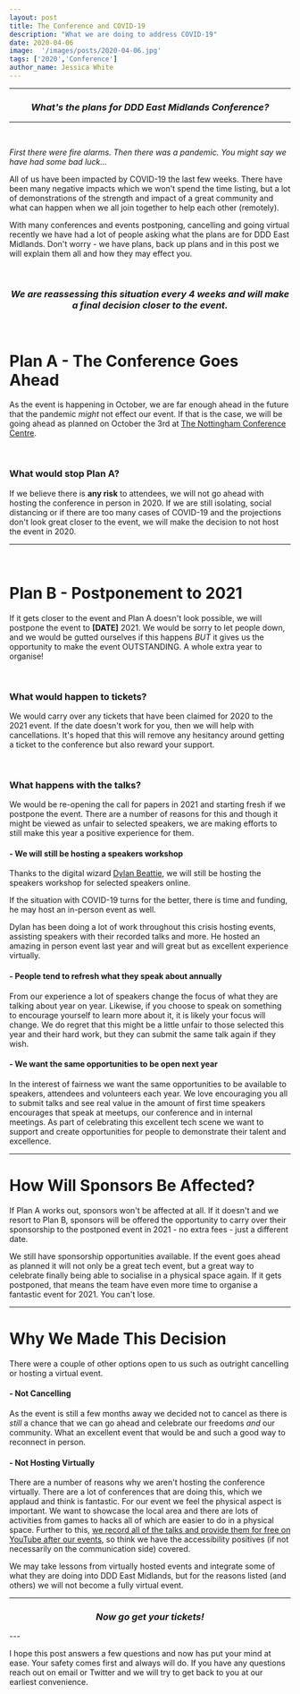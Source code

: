 ```yaml
---
layout: post
title: The Conference and COVID-19
description: "What we are doing to address COVID-19"
date: 2020-04-06
image:  '/images/posts/2020-04-06.jpg'
tags: ['2020','Conference']
author_name: Jessica White
---
```


----
<center>
<h3 class="quote"><i>What's the plans for DDD East Midlands Conference?</i> </h3>
</center>

---
<br/>

_First there were fire alarms. Then there was a pandemic. You might say we have had some bad luck..._

All of us have been impacted by COVID-19 the last few weeks. There have been many negative impacts which we won't spend the time listing, but a lot of demonstrations of the strength and impact of a great community and what can happen when we all join together to help each other (remotely). 

With many conferences and events postponing, cancelling and going virtual recently we have had a lot of people asking what the plans are for DDD East Midlands. Don't worry - we have plans, back up plans and in this post we will explain them all and how they may effect you.

<br/>
<center>
<h3 class="quote"><i>We are reassessing this situation every 4 weeks and will make a final decision closer to the event.</i></h3>
</center>


<br/>

# Plan A - The Conference Goes Ahead

As the event is happening in October, we are far enough ahead in the future that the pandemic _might_ not effect our event. If that is the case, we will be going ahead as planned on October the 3rd at <a href="https://www.dddeastmidlands.com/information/venue-information/" target="_blank">The Nottingham Conference Centre</a>.

<br/>

### What would stop Plan A?

If we believe there is **any risk** to attendees, we will not go ahead with hosting the conference in person in 2020. If we are still isolating, social distancing or if there are too many cases of COVID-19 and the projections don't look great closer to the event, we will make the decision to not host the event in 2020.

---
<br/>

# Plan B - Postponement to 2021

If it gets closer to the event and Plan A doesn't look possible, we will postpone the event to **[DATE]** 2021. We would be sorry to let people down, and we would be gutted ourselves if this happens _BUT_ it gives us the opportunity to make the event OUTSTANDING. A whole extra year to organise!

<br/>

### What would happen to tickets?

We would carry over any tickets that have been claimed for 2020 to the 2021 event. If the date doesn't work for you, then we will help with cancellations. It's hoped that this will remove any hesitancy around getting a ticket to the conference but also reward your support.

<br/>

### What happens with the talks?

We would be re-opening the call for papers in 2021 and starting fresh if we postpone the event. There are a number of reasons for this and though it might be viewed as unfair to selected speakers, we are making efforts to still make this year a positive experience for them.

#### - We will still be hosting a speakers workshop

Thanks to the digital wizard <a href="https://dylanbeattie.net/" target="_blank">Dylan Beattie</a>, we will still be hosting the speakers workshop for selected speakers online. 

If the situation with COVID-19 turns for the better, there is time and funding, he may host an in-person event as well.

Dylan has been doing a lot of work throughout this crisis hosting events, assisting speakers with their recorded talks and more. He hosted an amazing in person event last year and will great but as excellent experience virtually.

#### - People tend to refresh what they speak about annually

From our experience a lot of speakers change the focus of what they are talking about year on year. Likewise, if you choose to speak on something to encourage yourself to learn more about it, it is likely your focus will change. We do regret that this might be a little unfair to those selected this year and their hard work, but they can submit the same talk again if they wish.

#### - We want the same opportunities to be open next year

In the interest of fairness we want the same opportunities to be available to speakers, attendees and volunteers each year. We love encouraging you all to submit talks and see real value in the amount of first time speakers encourages that speak at meetups, our conference and in internal meetings. As part of celebrating this excellent tech scene we want to support and create opportunities for people to demonstrate their talent and excellence.

---

# How Will Sponsors Be Affected?

If Plan A works out, sponsors won't be affected at all. If it doesn't and we resort to Plan B, sponsors will be offered the opportunity to carry over their sponsorship to the postponed event in 2021 - no extra fees - just a different date.

We still have sponsorship opportunities available. If the event goes ahead as planned it will not only be a great tech event, but a great way to celebrate finally being able to socialise in a physical space again. If it gets postponed, that means the team have even more time to organise a fantastic event for 2021. You can't lose.

---

# Why We Made This Decision

There were a couple of other options open to us such as outright cancelling or hosting a virtual event. 

#### - Not Cancelling

As the event is still a few months away we decided not to cancel as there is _still_ a chance that we can go ahead and celebrate our freedoms _and_ our community. What an excellent event that would be and such a good way to reconnect in person.

#### - Not Hosting Virtually

There are a number of reasons why we aren't hosting the conference virtually. There are a lot of conferences that are doing this, which we applaud and think is fantastic. For our event we feel the physical aspect is important. We want to showcase the local area and there are lots of activities from games to hacks all of which are easier to do in a physical space. Further to this, <a href="https://www.youtube.com/channel/UC5TNH43dpYqmw3ggv9OGIKw" target="_blank">we record all of the talks and provide them for free on YouTube after our events</a>, so think we have the accessibility positives (if not necessarily on the communication side) covered.

We may take lessons from virtually hosted events and integrate some of what they are doing into DDD East Midlands, but for the reasons listed (and others) we will not become a fully virtual event.

---
<center>
<h3 class="quote"><i>Now go get your tickets!</i></h3>
</center>
---

I hope this post answers a few questions and now has put your mind at ease. Your safety comes first and always will do. If you have any questions reach out on email or Twitter and we will try to get back to you at our earliest convenience.
